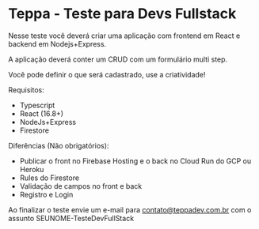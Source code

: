 # Teppa - Teste para Devs Fullstack

Nesse teste você deverá criar uma aplicação com frontend em React e backend em Nodejs+Express.

A aplicação deverá conter um CRUD com um formulário multi step. 

Você pode definir o que será cadastrado, use a criatividade!

Requisitos:
- Typescript
- React (16.8+)
- NodeJs+Express
- Firestore

Diferências (Não obrigatórios):
- Publicar o front no Firebase Hosting e o back no Cloud Run do GCP ou Heroku
- Rules do Firestore
- Validação de campos no front e back
- Registro e Login

Ao finalizar o teste envie um e-mail para contato@teppadev.com.br com o assunto SEUNOME-TesteDevFullStack
